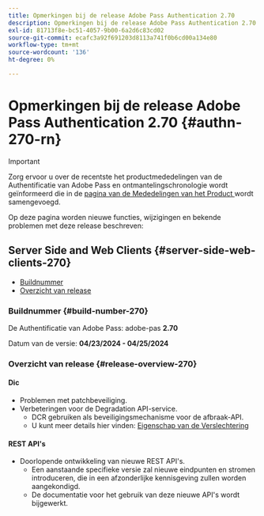 ```yaml
---
title: Opmerkingen bij de release Adobe Pass Authentication 2.70
description: Opmerkingen bij de release Adobe Pass Authentication 2.70
exl-id: 81713f8e-bc51-4057-9b00-6a2d6c83cd02
source-git-commit: ecafc3a92f691203d8113a741f0b6cd00a134e80
workflow-type: tm+mt
source-wordcount: '136'
ht-degree: 0%

---
```


# Opmerkingen bij de release Adobe Pass Authentication 2.70 {#authn-270-rn}

>[!IMPORTANT]
>
> Zorg ervoor u over de recentste het productmededelingen van de Authentificatie van Adobe Pass en ontmantelingschronologie wordt geïnformeerd die in de [ pagina van de Mededelingen van het Product ](/help/authentication/product-announcements.md) wordt samengevoegd.

Op deze pagina worden nieuwe functies, wijzigingen en bekende problemen met deze release beschreven:

## Server Side and Web Clients {#server-side-web-clients-270}

* [Buildnummer](#build-number-270)
* [Overzicht van release](#release-overview-270)

### Buildnummer {#build-number-270}

De Authentificatie van Adobe Pass: adobe-pas **2.70**

Datum van de versie: **04/23/2024 - 04/25/2024**

### Overzicht van release {#release-overview-270}

#### Dic

* Problemen met patchbeveiliging.
* Verbeteringen voor de Degradation API-service.
   * DCR gebruiken als beveiligingsmechanisme voor de afbraak-API.
   * U kunt meer details hier vinden: [ Eigenschap van de Verslechtering ](../integration-guide-programmers/features-premium/degraded-access/degradation-feature.md)

#### REST API&#39;s

* Doorlopende ontwikkeling van nieuwe REST API&#39;s.
   * Een aanstaande specifieke versie zal nieuwe eindpunten en stromen introduceren, die in een afzonderlijke kennisgeving zullen worden aangekondigd.
   * De documentatie voor het gebruik van deze nieuwe API&#39;s wordt bijgewerkt.
